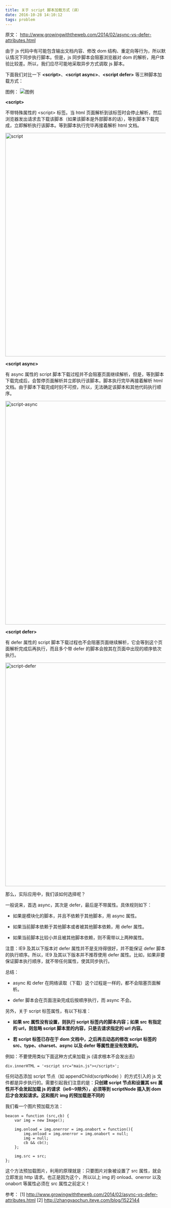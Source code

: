```yaml
---
title: 关于 script 脚本加载方式（译）
date: 2016-10-28 14:10:12
tags: problem
---
```


原文： http://www.growingwiththeweb.com/2014/02/async-vs-defer-attributes.html

由于 js 代码中有可能包含输出文档内容、修改 dom 结构、重定向等行为，所以默认情况下同步执行脚本。但是，js 同步脚本会阻塞浏览器对 dom 的解析，用户体验比较差。所以，我们应尽可能地采取异步方式调取 js 脚本。

<!-- more -->

下面我们对比一下 **&lt;script&gt;**、**&lt;script async&gt;**、**&lt;script defer&gt;** 等三种脚本加载方式：

图例：
![图例](/css/images/script/legend.svg)

**&lt;script&gt;**

不带特殊属性的 &lt;script&gt; 标签。当 html 页面解析到该标签时会停止解析，然后浏览器发出请求去下载该脚本（如果该脚本是外部脚本的话），等到脚本下载完成，立即解析执行该脚本。等到脚本执行完毕再接着解析 html 文档。

<img src="/css/images/script/script.svg" width="700" alt="script"/>

**&lt;script async&gt;**

有 async 属性的 script 脚本下载过程并不会阻塞页面继续解析，但是，等到脚本下载完成后，会暂停页面解析并立即执行该脚本。脚本执行完毕再接着解析 html 文档。由于脚本下载完成时刻不可控，所以，无法确定该脚本和其他代码执行顺序。

<img src="/css/images/script/script-async.svg" width="700" alt="script-async"/>

**&lt;script defer&gt;**

有 defer 属性的 script 脚本下载过程也不会阻塞页面继续解析，它会等到这个页面解析完成后再执行，而且多个带 defer 的脚本会按其在页面中出现的顺序依次执行。

<img src="/css/images/script/script-defer.svg" width="700" alt="script-defer"/>

那么，实际应用中，我们该如何选择呢？

一般说来，首选 async，其次是 defer，最后是不带属性。具体规则如下：

* 如果是模块化的脚本，并且不依赖于其他脚本，用 async 属性。

* 如果当前脚本依赖于其他脚本或者被其他脚本依赖，用 defer 属性。

* 如果当前脚本比较小并且被其他脚本依赖，则不需带以上两种属性。

注意：IE9 及其以下版本对 defer 属性并不是支持得很好，并不能保证 defer 脚本的执行顺序。所以，IE9 及其以下版本并不推荐使用 defer 属性。比如，如果非要保证脚本执行顺序，就不带任何属性，使其同步执行。

总结：

* async 和 defer 在网络读取（下载）这个过程是一样的，都不会阻塞页面解析。

* defer 脚本会在页面渲染完成后按顺序执行，而 async 不会。

另外，关于 script 标签属性，有以下标准：

* **如果 src 属性没有设置，则执行 script 标签内的脚本内容；如果 src 有指定的 url，则忽略 script 脚本里的内容，只是去请求指定的 url 内容。**

* **若 script 标签已存在于 dom 文档中，之后再去动态的修改 script 标签的 src、type、charset、async 以及 defer 等属性是没有效果的。**

例如：不要使用类似下面这种方式来加载 js (请求根本不会发出去)

```
div.innerHTML = '<script src="main.js"></script>';
```

任何动态添加 script 节点（如 appendChild(scriptNode) ）的方式引入的 js 文件都是异步执行的。需要引起我们注意的是：**只创建 script 节点和设置其 src 属性并不会发起加载 js 的请求（ie6~9除外），必须等到 scriptNode 插入到 dom 后才会发起请求。这和图片 img 的预加载是不同的**

我们看一个图片预加载方法：

```
beacon = function (src,cb) {
    var img = new Image();

    img.onload = img.onerror = img.onabort = function(){
        img.onload = img.onerror = img.onabort = null;
        img = null;
        cb && cb();
    };

    img.src = src;
};
```

这个方法预加载图片，利用的原理就是：只要图片对象被设置了 src 属性，就会立即发出 http 请求。也正是因为这个，所以以上 img 的 onload、onerror 以及 onabort 等属性必须在 src 属性之前定义！



参考：
[1] http://www.growingwiththeweb.com/2014/02/async-vs-defer-attributes.html
[2] http://zhangyaochun.iteye.com/blog/1522144
